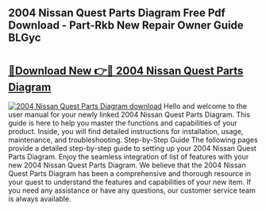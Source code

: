 ## 2004 Nissan Quest Parts Diagram Free Pdf Download - Part-Rkb New Repair Owner Guide BLGyc

# <h2><a href="http://dfsdd9s.blite.top/?on=2004+Nissan+Quest+Parts+Diagram">🔗Download New 👉🔴 2004 Nissan Quest Parts Diagram</a></h2>

[![2004 Nissan Quest Parts Diagram download](https://i.imgur.com/lujVjoI.png)](http://dfsdd9s.blite.top/?on=2004+Nissan+Quest+Parts+Diagram)
Hello and welcome to the user manual for your newly linked 2004 Nissan Quest Parts Diagram. This guide is here to help you master the functions and capabilities of your product. Inside, you will find detailed instructions for installation, usage, maintenance, and troubleshooting. Step-by-Step Guide The following pages provide a detailed step-by-step guide to setting up your 2004 Nissan Quest Parts Diagram. Enjoy the seamless integration of list of features with your new 2004 Nissan Quest Parts Diagram. We believe that the 2004 Nissan Quest Parts Diagram has been a comprehensive and thorough resource in your quest to understand the features and capabilities of your new item. If you need any assistance or have any questions, our customer service team is always available.
